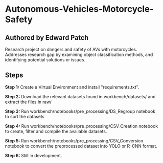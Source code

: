 # Autonomous-Vehicles-Motorcycle-Safety
## Authored by Edward Patch
Research project on dangers and safety of AVs with motorcycles. Addresses research gap by examining object classification methods, and identifying potential solutions or issues. 

## Steps ##

**Step 1:**
Create a Virtual Environment and install "requirements.txt".

**Step 2:**
Download the relevant datasets found in workbench/datasets/ and extract the files in raw/

**Step 3:**
Run workbench/notebooks/pre_processing/DS_Regroup notebook to sort the datasets.

**Step 4:**
Run workbench/notebooks/pre_processing/CSV_Creation notebook to create, filter and compile the available datasets.

**Step 5:**
Run workbench/notebooks/pre_processing/CSV_Conversion notebook to convert the preprocessed dataset into YOLO or R-CNN format.

**Step 6:**
Still in development.
